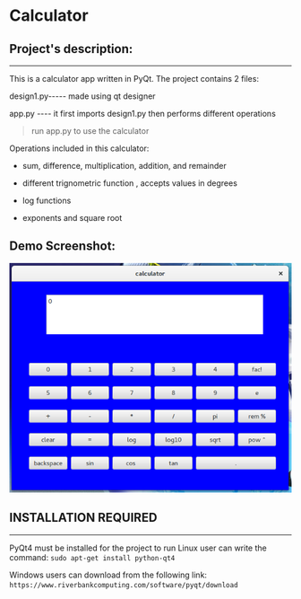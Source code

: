 # Calculator

## Project's description:
--------------------
This is a calculator app written in PyQt.
The project contains 2 files:

design1.py----- made using qt designer 

app.py ---- it first imports design1.py then performs different operations

> run app.py to use the calculator

Operations included in  this calculator:

* sum, difference, multiplication, addition, and remainder

* different trignometric function , accepts values in degrees

* log functions

* exponents and square root

## Demo Screenshot:
![calculator screenshot](demo.png "Demo for this calculator")

## INSTALLATION REQUIRED 
----------
PyQt4 must be installed for the project to run
Linux user can write the command:
`sudo apt-get install python-qt4`

Windows users can download from the following link: 
`https://www.riverbankcomputing.com/software/pyqt/download`
